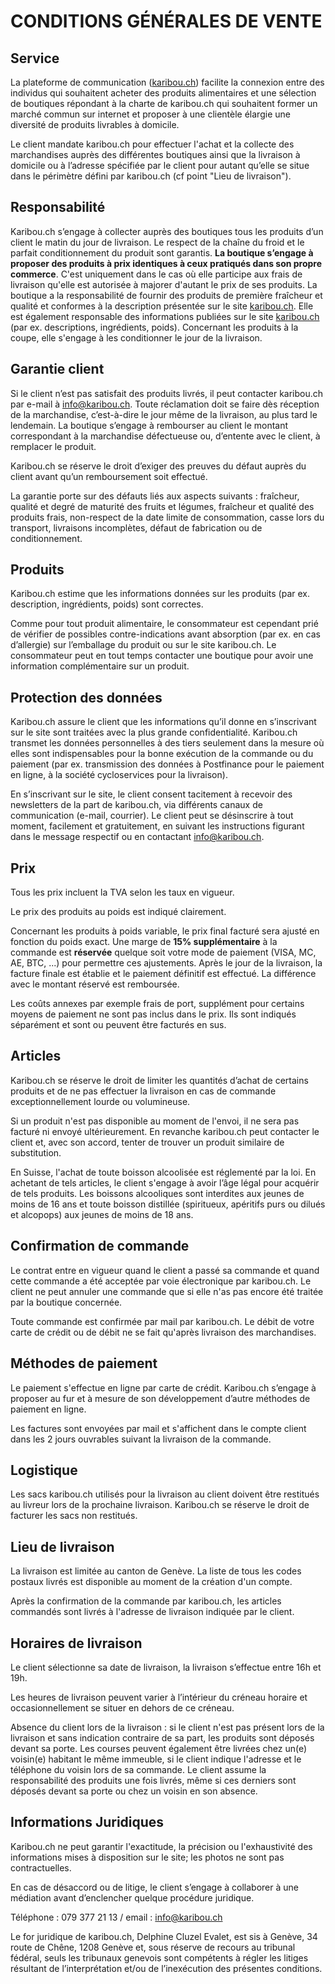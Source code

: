 
# CONDITIONS GÉNÉRALES DE VENTE

## Service

La plateforme de communication ([karibou.ch](http://karibou.ch)) facilite la connexion entre des individus qui souhaitent acheter des produits alimentaires et une sélection de boutiques répondant à la charte de karibou.ch qui souhaitent former un marché commun sur internet et proposer à une clientèle élargie une diversité de produits livrables à domicile.

Le client mandate karibou.ch pour effectuer l'achat et la collecte des marchandises auprès des différentes boutiques ainsi que la livraison à domicile ou à l’adresse spécifiée par le client pour autant qu’elle se situe dans le périmètre défini par karibou.ch (cf point "Lieu de livraison").

## Responsabilité

Karibou.ch s’engage à collecter auprès des boutiques tous les produits d’un client le matin du jour de livraison. Le respect de la chaîne du froid et le parfait conditionnement du produit sont garantis.
**La boutique s’engage à proposer des produits à prix identiques à ceux pratiqués dans son propre commerce**. C'est uniquement dans le cas où elle participe aux frais de livraison qu'elle est autorisée à majorer d'autant le prix de ses produits. La boutique a la responsabilité de fournir des produits de première fraîcheur et qualité et conformes à la description présentée sur le site [karibou.ch](http://karibou.ch).  Elle est également responsable des informations publiées sur le site [karibou.ch](http://karibou.ch) (par ex. descriptions, ingrédients, poids). Concernant les produits à la coupe, elle s'engage à les conditionner le jour de la livraison.

## Garantie client

Si le client n’est pas satisfait des produits livrés, il peut contacter karibou.ch par e-mail à info@karibou.ch. Toute réclamation doit se faire dès réception de la marchandise, c’est-à-dire le jour même de la livraison, au plus tard le lendemain. La boutique s’engage à rembourser au client le montant correspondant à la marchandise défectueuse ou, d’entente avec le client, à remplacer le produit.

Karibou.ch se réserve le droit d’exiger des preuves du défaut auprès du client avant qu’un remboursement soit effectué.

La garantie porte sur des défauts liés aux aspects suivants : fraîcheur, qualité et degré de maturité des fruits et légumes, fraîcheur et qualité des produits frais, non-respect de la date limite de consommation, casse lors du transport, livraisons incomplètes, défaut de fabrication ou de conditionnement.

## Produits

Karibou.ch estime que les informations données sur les produits (par ex. description, ingrédients, poids) sont correctes.

Comme pour tout produit alimentaire, le consommateur est cependant prié de vérifier de possibles contre-indications avant absorption (par ex. en cas d’allergie) sur l’emballage du produit ou sur le site karibou.ch. Le consommateur peut en tout temps contacter une boutique pour avoir une information complémentaire sur un produit.

## Protection des données

Karibou.ch assure le client que les informations qu’il donne en s’inscrivant sur le site sont traitées avec la plus grande confidentialité. Karibou.ch transmet les données personnelles à des tiers seulement dans la mesure où elles sont indispensables pour la bonne exécution de la commande ou du paiement (par ex. transmission des données à Postfinance pour le paiement en ligne, à la société cycloservices pour la livraison).

En s’inscrivant sur le site, le client consent tacitement à recevoir des newsletters de la part de karibou.ch, via différents canaux de communication (e-mail, courrier). Le client peut se désinscrire à tout moment, facilement et gratuitement, en suivant les instructions figurant dans le message respectif ou en contactant info@karibou.ch.

## Prix

Tous les prix incluent la TVA selon les taux en vigueur.

Le prix des produits au poids est indiqué clairement. 

Concernant les produits à poids variable, le prix final facturé sera ajusté en fonction du poids exact. Une marge de **15% supplémentaire** à la commande est **réservée** quelque soit votre mode de paiement (VISA, MC, AE, BTC, ...) pour permettre ces ajustements. Après le jour de la livraison, la facture finale est établie et le paiement définitif est effectué. La différence avec le montant réservé est remboursée.

Les coûts annexes par exemple frais de port, supplément pour certains moyens de paiement ne sont pas inclus dans le prix. Ils sont indiqués séparément et sont ou peuvent être facturés en sus.

## Articles

Karibou.ch se réserve le droit de limiter les quantités d’achat de certains produits et de ne pas effectuer la livraison en cas de commande exceptionnellement lourde ou volumineuse.

Si un produit n'est pas disponible au moment de l'envoi, il ne sera pas facturé ni envoyé ultérieurement. En revanche karibou.ch peut contacter le client et, avec son accord, tenter de trouver un produit similaire de substitution.

En Suisse, l'achat de toute boisson alcoolisée est réglementé par la loi. En achetant de tels articles, le client s'engage à avoir l’âge légal pour acquérir de tels produits. Les boissons alcooliques sont interdites aux jeunes de moins de 16 ans et toute boisson distillée (spiritueux, apéritifs purs ou dilués et alcopops) aux jeunes de moins de 18 ans.

## Confirmation de commande

Le contrat entre en vigueur quand le client a passé sa commande et quand cette commande a été acceptée par voie électronique par karibou.ch. Le client ne peut annuler une commande que si elle n'as pas encore été traitée par la boutique concernée.

Toute commande est confirmée par mail par karibou.ch. Le débit de votre carte de crédit ou de débit ne se fait qu'après livraison des marchandises.

## Méthodes de paiement

Le paiement s'effectue en ligne par carte de crédit. Karibou.ch s’engage à proposer au fur et à mesure de son développement d’autre méthodes de paiement en ligne.

Les factures sont envoyées par mail et s'affichent dans le compte client dans les 2 jours ouvrables suivant la livraison de la commande.

## Logistique

Les sacs karibou.ch utilisés pour la livraison au client doivent être restitués au livreur lors de la prochaine livraison. Karibou.ch se réserve le droit de facturer les sacs non restitués.

## Lieu de livraison

La livraison est limitée au canton de Genève. La liste de tous les codes postaux livrés est disponible au moment de la création d'un compte.

Après la confirmation de la commande par karibou.ch, les articles commandés sont livrés à l'adresse de livraison indiquée par le client.

## Horaires de livraison

Le client sélectionne sa date de livraison, la livraison s’effectue entre 16h et 19h.

Les heures de livraison peuvent varier à l’intérieur du créneau horaire et occasionnellement se situer en dehors de ce créneau.

Absence du client lors de la livraison : si le client n'est pas présent lors de la livraison et sans indication contraire de sa part, les produits sont déposés devant sa porte. Les courses peuvent également être livrées chez un(e) voisin(e) habitant le même immeuble, si le client indique l'adresse et le téléphone du voisin lors de sa commande. Le client assume la responsabilité des produits une fois livrés, même si ces derniers sont déposés devant sa porte ou chez un voisin en son absence.

## Informations Juridiques

Karibou.ch ne peut garantir l'exactitude, la précision ou l'exhaustivité des informations mises à disposition sur le site; les photos ne sont pas contractuelles.

En cas de désaccord ou de litige, le client s’engage à collaborer à une médiation avant d’enclencher quelque procédure juridique.

Téléphone : 079 377 21 13 / email : info@karibou.ch

Le for juridique de karibou.ch, Delphine Cluzel Evalet, est sis à Genève, 34 route de Chêne, 1208 Genève et, sous réserve de recours au tribunal fédéral, seuls les tribunaux genevois sont compétents à régler les litiges résultant de l’interprétation et/ou de l’inexécution des présentes conditions.
